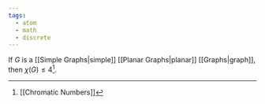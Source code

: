```yaml
---
tags:
  - atom
  - math
  - discrete
---
```

If $G$ is a [[Simple Graphs|simple]] [[Planar Graphs|planar]] [[Graphs|graph]], then $\chi(G) \le 4$[^1].

[^1]: [[Chromatic Numbers]]